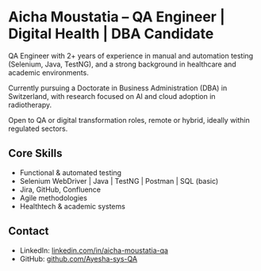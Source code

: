 # Aicha Moustatia – QA Engineer | Digital Health | DBA Candidate

QA Engineer with 2+ years of experience in manual and automation testing (Selenium, Java, TestNG), and a strong background in healthcare and academic environments.

Currently pursuing a Doctorate in Business Administration (DBA) in Switzerland, with research focused on AI and cloud adoption in radiotherapy.

Open to QA or digital transformation roles, remote or hybrid, ideally within regulated sectors.

## Core Skills
- Functional & automated testing  
- Selenium WebDriver | Java | TestNG | Postman | SQL (basic)  
- Jira, GitHub, Confluence  
- Agile methodologies  
- Healthtech & academic systems

## Contact
- LinkedIn: [linkedin.com/in/aicha-moustatia-qa](https://www.linkedin.com/in/aicha-moustatia-qa)
- GitHub: [github.com/Ayesha-sys-QA](https://github.com/Ayesha-sys-QA)
